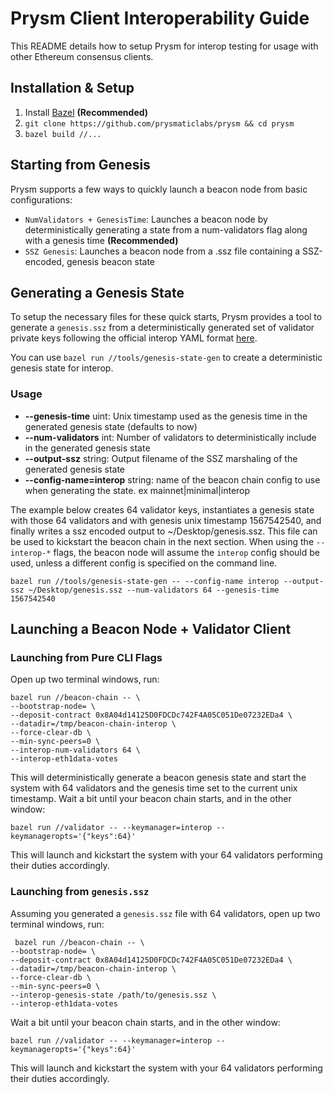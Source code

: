 # Prysm Client Interoperability Guide

This README details how to setup Prysm for interop testing for usage with other Ethereum consensus clients.

## Installation & Setup

1. Install [Bazel](https://docs.bazel.build/versions/master/install.html) **(Recommended)**
2. `git clone https://github.com/prysmaticlabs/prysm && cd prysm`
3. `bazel build //...`

## Starting from Genesis

Prysm supports a few ways to quickly launch a beacon node from basic configurations:

- `NumValidators + GenesisTime`: Launches a beacon node by deterministically generating a state from a num-validators flag along with a genesis time **(Recommended)**
- `SSZ Genesis`: Launches a beacon node  from a .ssz file containing a SSZ-encoded, genesis beacon state

## Generating a Genesis State

To setup the necessary files for these quick starts, Prysm provides a tool to generate a `genesis.ssz` from
a deterministically generated set of validator private keys following the official interop YAML format 
[here](https://github.com/ethereum/eth2.0-pm/blob/master/interop/mocked_start).

You can use `bazel run //tools/genesis-state-gen` to create a deterministic genesis state for interop.

### Usage

- **--genesis-time** uint: Unix timestamp used as the genesis time in the generated genesis state (defaults to now)
- **--num-validators** int: Number of validators to deterministically include in the generated genesis state
- **--output-ssz** string: Output filename of the SSZ marshaling of the generated genesis state
- **--config-name=interop** string: name of the beacon chain config to use when generating the state. ex mainnet|minimal|interop

The example below creates 64 validator keys, instantiates a genesis state with those 64 validators and with genesis unix timestamp 1567542540,
and finally writes a ssz encoded output to ~/Desktop/genesis.ssz. This file can be used to kickstart the beacon chain in the next section. When using the `--interop-*` flags, the beacon node will assume the `interop` config should be used, unless a different config is specified on the command line.

```
bazel run //tools/genesis-state-gen -- --config-name interop --output-ssz ~/Desktop/genesis.ssz --num-validators 64 --genesis-time 1567542540
```

## Launching a Beacon Node + Validator Client

### Launching from Pure CLI Flags

Open up two terminal windows, run:

```
bazel run //beacon-chain -- \
--bootstrap-node= \
--deposit-contract 0x8A04d14125D0FDCDc742F4A05C051De07232EDa4 \
--datadir=/tmp/beacon-chain-interop \
--force-clear-db \
--min-sync-peers=0 \
--interop-num-validators 64 \
--interop-eth1data-votes
```

This will deterministically generate a beacon genesis state and start
the system with 64 validators and the genesis time set to the current unix timestamp.
Wait a bit until your beacon chain starts, and in the other window:

```
bazel run //validator -- --keymanager=interop --keymanageropts='{"keys":64}'
```

This will launch and kickstart the system with your 64 validators performing their duties accordingly.

### Launching from `genesis.ssz`

Assuming you generated a `genesis.ssz` file with 64 validators, open up two terminal windows, run:

```
 bazel run //beacon-chain -- \
--bootstrap-node= \
--deposit-contract 0x8A04d14125D0FDCDc742F4A05C051De07232EDa4 \
--datadir=/tmp/beacon-chain-interop \
--force-clear-db \
--min-sync-peers=0 \
--interop-genesis-state /path/to/genesis.ssz \
--interop-eth1data-votes
```

Wait a bit until your beacon chain starts, and in the other window:

```
bazel run //validator -- --keymanager=interop --keymanageropts='{"keys":64}'
```

This will launch and kickstart the system with your 64 validators performing their duties accordingly.
